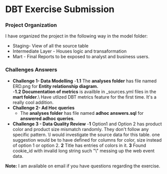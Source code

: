 # DBT Exercise Submission


### Project Organization
I have organized the project in the following way in the model folder:

- Staging- View of all the source table
- Intermediate Layer - Houses logic and transaformation
- Mart - Final Reports to be exposed to analyst and business users.


### Challenges Answers


- **Challenge 1- Data Modelling**
    -**1.1** The **analyses folder** has file named ERD.png for **Entity relationship diagram.**\
    -**1.2** **Documentation of metrics** is availble in _sources.yml files in the **mart folder**.\ 
            Have utlized DBT metrics feature for the first time. It's a really cool addition.
- **Challenge 2- Ad Hoc queries**
    - The **analyses folder** has file named **adhoc answers.sql** for **answered adhoc queries**.
- **Challenge 3 - Data Quality Review**
    -**1** Option1 and Option 2 has product color and product size mismatch randomly. They don't follow any specific pattern. \I would investigate the   source data for this table. one suggestion would be to have defined for columns for color, size instead of option 1 or option 2.
    **2** Title has entries of colors in it. 
    **3** Found cookie_id with invalid long string such  "\\" messing up the web event data. 

**Note:** I am available on email if you have questions regarding the exercise.


